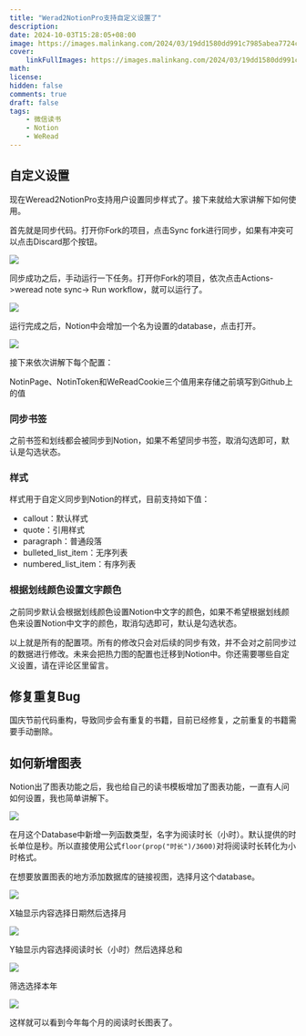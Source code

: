 ```yaml
---
title: "Werad2NotionPro支持自定义设置了"
description: 
date: 2024-10-03T15:28:05+08:00
image: https://images.malinkang.com/2024/03/19dd1580dd991c7985abea7724c87043.png
cover: 
    linkFullImages: https://images.malinkang.com/2024/03/19dd1580dd991c7985abea7724c87043.png
math: 
license: 
hidden: false
comments: true
draft: false
tags:
    - 微信读书
    - Notion
    - WeRead
---
```


## 自定义设置

现在Weread2NotionPro支持用户设置同步样式了。接下来就给大家讲解下如何使用。

首先就是同步代码。打开你Fork的项目，点击Sync fork进行同步，如果有冲突可以点击Discard那个按钮。

![](https://images.malinkang.com/2024/03/53c917e4bcfd70d0509a05680a2f10b4.png)

同步成功之后，手动运行一下任务。打开你Fork的项目，依次点击Actions->weread note sync-> Run workflow，就可以运行了。

![](https://images.malinkang.com/2024/03/41ba7acfac4c8de1cfd4ee40443644b8.jpg)

运行完成之后，Notion中会增加一个名为设置的database，点击打开。

![](https://images.malinkang.com/2024/10/cad3dd6dd00b07881d758e4ad16b3ec7.png)

接下来依次讲解下每个配置：

NotinPage、NotinToken和WeReadCookie三个值用来存储之前填写到Github上的值

### 同步书签

之前书签和划线都会被同步到Notion，如果不希望同步书签，取消勾选即可，默认是勾选状态。

### 样式

样式用于自定义同步到Notion的样式，目前支持如下值：
* callout：默认样式
* quote：引用样式
* paragraph：普通段落
* bulleted_list_item：无序列表
* numbered_list_item：有序列表

### 根据划线颜色设置文字颜色

之前同步默认会根据划线颜色设置Notion中文字的颜色，如果不希望根据划线颜色来设置Notion中文字的颜色，取消勾选即可，默认是勾选状态。

以上就是所有的配置项。所有的修改只会对后续的同步有效，并不会对之前同步过的数据进行修改。未来会把热力图的配置也迁移到Notion中。你还需要哪些自定义设置，请在评论区里留言。

## 修复重复Bug

国庆节前代码重构，导致同步会有重复的书籍，目前已经修复，之前重复的书籍需要手动删除。

## 如何新增图表


Notion出了图表功能之后，我也给自己的读书模板增加了图表功能，一直有人问如何设置，我也简单讲解下。

![](https://images.malinkang.com/2024/10/5df217cc45d549a276fd54430eceab07.png)


在月这个Database中新增一列函数类型，名字为阅读时长（小时）。默认提供的时长单位是秒。所以直接使用公式`floor(prop("时长")/3600)`对将阅读时长转化为小时格式。

在想要放置图表的地方添加数据库的链接视图，选择月这个database。

![](https://images.malinkang.com/2024/10/f7a379427d7552dd9be84cb967dd9fe3.png)

X轴显示内容选择日期然后选择月

![](https://images.malinkang.com/2024/10/a5deb6ae3046d0c36aa61d5a79a6e945.png)

Y轴显示内容选择阅读时长（小时）然后选择总和

![](https://images.malinkang.com/2024/10/77050fa1477c95423c20bf3c8701a8f5.png)

筛选选择本年

![](https://images.malinkang.com/2024/10/027fbc8cd62e48078c913991185d8b1c.png)

这样就可以看到今年每个月的阅读时长图表了。







